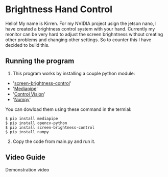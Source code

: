 # Brightness Hand Control

Hello! My name is Kirren. For my NVIDIA project usign the jetson nano, I have created a brightness control system with your hand. Currently my monitor can be very hard to adjust the screen brighntness without creating other problems and changing other settings. So to counter this I have decided to build this.

## Running the program
1. This program works by installing a couple python module:

* '[screen-brightness-control](https://pypi.org/project/screen-brightness-control/)'
* '[Mediapipe](https://developers.google.com/mediapipe)'
* '[Control Vision](https://pypi.org/project/opencv-python/)'
* '[Numpy](https://www.geeksforgeeks.org/numpy-in-python-set-1-introduction/)'

You can dowload them using these command in the termial:
```
$ pip install mediapipe
$ pip install opencv-python
$ pip install screen-brightness-control
$ pip install numpy
```

2. Copy the code from main.py and run it.


## Video Guide
Demonstration video
